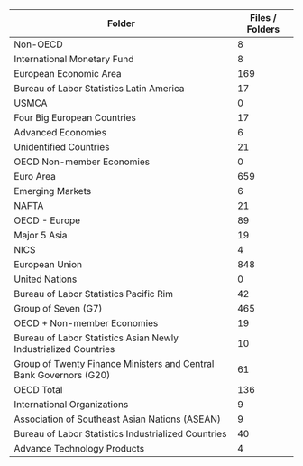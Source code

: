 | Folder                                                             |   Files / Folders |
|--------------------------------------------------------------------|-------------------|
| Non-OECD                                                           |                 8 |
| International Monetary Fund                                        |                 8 |
| European Economic Area                                             |               169 |
| Bureau of Labor Statistics Latin America                           |                17 |
| USMCA                                                              |                 0 |
| Four Big European Countries                                        |                17 |
| Advanced Economies                                                 |                 6 |
| Unidentified Countries                                             |                21 |
| OECD Non-member Economies                                          |                 0 |
| Euro Area                                                          |               659 |
| Emerging Markets                                                   |                 6 |
| NAFTA                                                              |                21 |
| OECD - Europe                                                      |                89 |
| Major 5 Asia                                                       |                19 |
| NICS                                                               |                 4 |
| European Union                                                     |               848 |
| United Nations                                                     |                 0 |
| Bureau of Labor Statistics Pacific Rim                             |                42 |
| Group of Seven (G7)                                                |               465 |
| OECD + Non-member Economies                                        |                19 |
| Bureau of Labor Statistics Asian Newly Industrialized Countries    |                10 |
| Group of Twenty Finance Ministers and Central Bank Governors (G20) |                61 |
| OECD Total                                                         |               136 |
| International Organizations                                        |                 9 |
| Association of Southeast Asian Nations (ASEAN)                     |                 9 |
| Bureau of Labor Statistics Industrialized Countries                |                40 |
| Advance Technology Products                                        |                 4 |